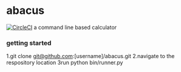 # abacus
[![CircleCI](https://dl.circleci.com/status-badge/img/gh/michael-hutch1/abacus/tree/main.svg?style=svg)](https://dl.circleci.com/status-badge/redirect/gh/michael-hutch1/abacus/tree/main)
a command line based calculator

### getting started
1.git clone git@github.com:[username]/abacus.git
2.navigate to the respository location
3run python bin/runner.py